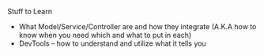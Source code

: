 Stuff to Learn
-	What Model/Service/Controller are and how they integrate (A.K.A how to know when you need which and what to put in each)
-	DevTools – how to understand and utilize what it tells you

